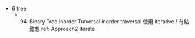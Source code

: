 * 6 tree
    * 94. Binary Tree Inorder Traversal 
        inorder traversal 使用 iterative ! 有點難想
        ref: Approach2 Iterate
